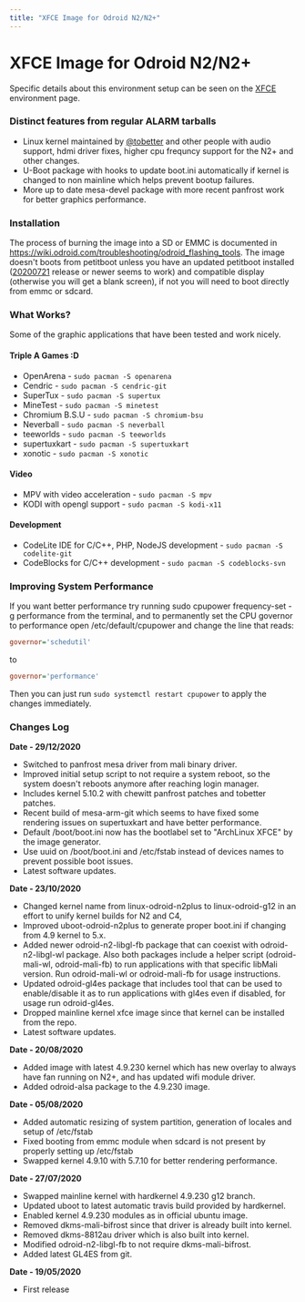 ```yaml
---
title: "XFCE Image for Odroid N2/N2+"
---
```


# XFCE Image for Odroid N2/N2+

Specific details about this environment setup can be seen on the
[XFCE](/env/xfce) environment page.

### Distinct features from regular ALARM tarballs

* Linux kernel maintained by [@tobetter](https://github.com/tobetter) and other
  people with audio support, hdmi driver fixes, higher cpu frequncy support for
  the N2+ and other changes.
* U-Boot package with hooks to update boot.ini automatically if kernel is
  changed to non mainline which helps prevent bootup failures.
* More up to date mesa-devel package with more recent panfrost work for better
  graphics performance.

### Installation

The process of burning the image into a SD or EMMC is documented in
<https://wiki.odroid.com/troubleshooting/odroid_flashing_tools>.
The image doesn't boots from petitboot unless you have an updated petitboot
installed ([20200721](https://forum.odroid.com/viewtopic.php?f=182&t=33873)
release or newer seems to work) and compatible display (otherwise you will get
a blank screen), if not you will need to boot directly from emmc or sdcard.

### What Works?

Some of the graphic applications that have been tested and work nicely.

#### Triple A Games :D

* OpenArena - `sudo pacman -S openarena`
* Cendric - `sudo pacman -S cendric-git`
* SuperTux - `sudo pacman -S supertux`
* MineTest - `sudo pacman -S minetest`
* Chromium B.S.U - `sudo pacman -S chromium-bsu`
* Neverball - `sudo pacman -S neverball`
* teeworlds - `sudo pacman -S teeworlds`
* supertuxkart - `sudo pacman -S supertuxkart`
* xonotic - `sudo pacman -S xonotic`

#### Video

* MPV with video acceleration - `sudo pacman -S mpv`
* KODI with opengl support - `sudo pacman -S kodi-x11`

#### Development

* CodeLite IDE for C/C++, PHP, NodeJS development - `sudo pacman -S codelite-git`
* CodeBlocks for C/C++ development - `sudo pacman -S codeblocks-svn`

### Improving System Performance

If you want better performance try running sudo cpupower frequency-set -g
performance from the terminal, and to permanently set the CPU governor to
performance open /etc/default/cpupower and change the line that reads:

```ini
governor='schedutil'
```
to
```ini
governor='performance'
```

Then you can just run `sudo systemctl restart cpupower` to apply the changes
immediately.

### Changes Log

**Date - 29/12/2020**
* Switched to panfrost mesa driver from mali binary driver.
* Improved initial setup script to not require a system reboot, so the
  system doesn't reboots anymore after reaching login manager.
* Includes kernel 5.10.2 with chewitt panfrost patches and tobetter patches.
* Recent build of mesa-arm-git which seems to have fixed some rendering
  issues on supertuxkart and have better performance.
* Default /boot/boot.ini now has the bootlabel set to "ArchLinux XFCE" by
  the image generator.
* Use uuid on /boot/boot.ini and /etc/fstab instead of devices names to
  prevent possible boot issues.
* Latest software updates.

**Date - 23/10/2020**
* Changed kernel name from linux-odroid-n2plus to linux-odroid-g12 in an effort
  to unify kernel builds for N2 and C4,
* Improved uboot-odroid-n2plus to generate proper boot.ini if changing from
  4.9 kernel to 5.x.
* Added newer odroid-n2-libgl-fb package that can coexist with
  odroid-n2-libgl-wl package. Also both packages include a helper script
  (odroid-mali-wl, odroid-mali-fb) to run applications with that specific
  libMali version. Run odroid-mali-wl or odroid-mali-fb for usage instructions.
* Updated odroid-gl4es package that includes tool that can be used to
  enable/disable it as to run applications with gl4es even if disabled,
  for usage run odroid-gl4es.
* Dropped mainline kernel xfce image since that kernel can be installed from
  the repo.
* Latest software updates.

**Date - 20/08/2020**
* Added image with latest 4.9.230 kernel which has new overlay to always
  have fan running on N2+, and has updated wifi module driver.
* Added odroid-alsa package to the 4.9.230 image.

**Date - 05/08/2020**
* Added automatic resizing of system partition, generation of locales and
  setup of /etc/fstab
* Fixed booting from emmc module when sdcard is not present by properly
  setting up /etc/fstab
* Swapped kernel 4.9.10 with 5.7.10 for better rendering performance.

**Date - 27/07/2020**
* Swapped mainline kernel with hardkernel 4.9.230 g12 branch.
* Updated uboot to latest automatic travis build provided by hardkernel.
* Enabled kernel 4.9.230 modules as in official ubuntu image.
* Removed dkms-mali-bifrost since that driver is already built into kernel.
* Removed dkms-8812au driver which is also built into kernel.
* Modified odroid-n2-libgl-fb to not require dkms-mali-bifrost.
* Added latest GL4ES from git.

**Date - 19/05/2020**
* First release
